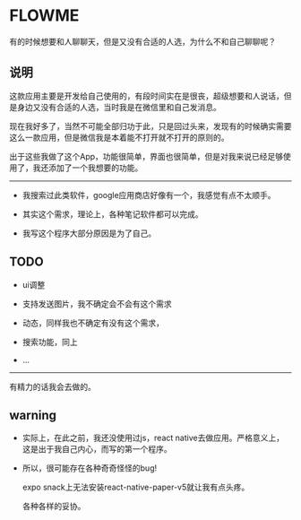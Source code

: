 # FLOWME

有的时候想要和人聊聊天，但是又没有合适的人选，为什么不和自己聊聊呢？

## 说明

这款应用主要是开发给自己使用的，有段时间实在是很丧，超级想要和人说话，但是身边又没有合适的人选，当时我是在微信里和自己发消息。

现在我好多了，当然不可能全部归功于此，只是回过头来，发现有的时候确实需要这么一款应用，但是微信我是本着能不打开就不打开的原则的。

出于这些我做了这个App，功能很简单，界面也很简单，但是对我来说已经足够使用了，我还添加了一个我想要的功能。

---

- 我搜索过此类软件，google应用商店好像有一个，我感觉有点不太顺手。

- 其实这个需求，理论上，各种笔记软件都可以完成。

- 我写这个程序大部分原因是为了自己。

## TODO

- ui调整

- 支持发送图片，我不确定会不会有这个需求

- 动态，同样我也不确定有没有这个需求，

- 搜索功能，同上

- ...

---

有精力的话我会去做的。

## warning

- 实际上，在此之前，我还没使用过js，react native去做应用。严格意义上，这是出于我自己内心，而写的第一个程序。

- 所以，很可能存在各种奇奇怪怪的bug!

  expo snack上无法安装react-native-paper-v5就让我有点头疼。

  各种各样的妥协。
